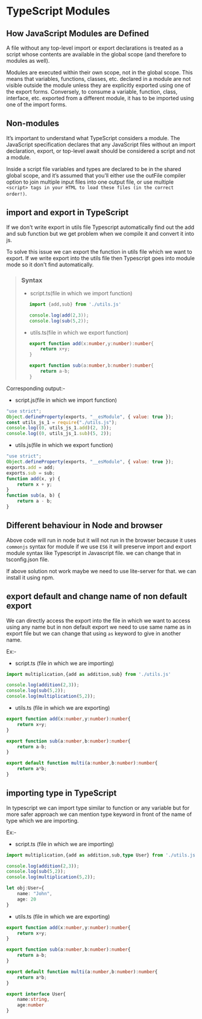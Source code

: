 # TypeScript Modules

## How JavaScript Modules are Defined
A file without any top-level import or export declarations is treated as a script whose contents are available in the global scope (and therefore to modules as well).

Modules are executed within their own scope, not in the global scope. This means that variables, functions, classes, etc. declared in a module are not visible outside the module unless they are explicitly exported using one of the export forms. Conversely, to consume a variable, function, class, interface, etc. exported from a different module, it has to be imported using one of the import forms.

## Non-modules
It’s important to understand what TypeScript considers a module. The JavaScript specification declares that any JavaScript files without an import declaration, export, or top-level await should be considered a script and not a module.

Inside a script file variables and types are declared to be in the shared global scope, and it’s assumed that you’ll either use the outFile compiler option to join multiple input files into one output file, or use multiple ```<script> tags in your HTML to load these files (in the correct order!)```.

## import and export in TypeScript
If we don't write export in utils file Typescript automatically find out the add and sub function but we get problem when we compile it and convert it into js.

To solve this issue we can export the function in utils file which we want to export. If we write export into the utils file then Typescript goes into module mode so it don't find automatically.

> ### Syntax
> - script.ts(file in which we import function)
> ```ts
>    import {add,sub} from './utils.js'
>
>    console.log(add(2,3));
>    console.log(sub(5,2));
> ```
> - utils.ts(file in which we export function)
> ```ts
>    export function add(x:number,y:number):number{
>        return x+y;
>    }
>
>    export function sub(a:number,b:number):number{
>        return a-b;
>    }
> ```

Corresponding output:-
- script.js(file in which we import function)
```js
"use strict";
Object.defineProperty(exports, "__esModule", { value: true });
const utils_js_1 = require("./utils.js");
console.log((0, utils_js_1.add)(2, 3));
console.log((0, utils_js_1.sub)(5, 2));
```
- utils.js(file in which we export function)
```js
"use strict";
Object.defineProperty(exports, "__esModule", { value: true });
exports.add = add;
exports.sub = sub;
function add(x, y) {
    return x + y;
}
function sub(a, b) {
    return a - b;
}
```

## Different behaviour in Node and browser
Above code will run in node but it will not run in the browser because it uses ```commonjs``` syntax for module if we use ```ES6``` it will preserve import and export module syntax like Typescript in Javascript file. we can change that in tsconfig.json file.

If above solution not work maybe we need to use lite-server for that. we can install it using npm.

## export default and change name of non default export
We can directly access the export into the file in which we want to access using any name but in non default export we need to use same name as in export file but we can change that using ```as``` keyword to give in another name.

Ex:-
- script.ts (file in which we are importing)
```ts
import multiplication,{add as addition,sub} from './utils.js'

console.log(addition(2,3));
console.log(sub(5,2));
console.log(multiplication(5,2));
```
- utils.ts (file in which we are exporting)
```ts
export function add(x:number,y:number):number{
    return x+y;
}

export function sub(a:number,b:number):number{
    return a-b;
}

export default function multi(a:number,b:number):number{
    return a*b;
}
```

## importing type in TypeScript
In typescript we can import type similar to function or any variable but for more safer approach we can mention type keyword in front of the name of type which we are importing.

Ex:-
- script.ts (file in which we are importing)
```ts
import multiplication,{add as addition,sub,type User} from './utils.js'

console.log(addition(2,3));
console.log(sub(5,2));
console.log(multiplication(5,2));

let obj:User={
    name: "John",
    age: 20
}
```
- utils.ts (file in which we are exporting)
```ts
export function add(x:number,y:number):number{
    return x+y;
}

export function sub(a:number,b:number):number{
    return a-b;
}

export default function multi(a:number,b:number):number{
    return a*b;
}

export interface User{
    name:string,
    age:number
}
```